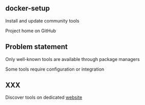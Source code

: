 ## docker-setup

<i class="fa-duotone fa-6x fa-gears"></i> <!-- .element: style="float: right;" -->

Install and update community tools

Project home on GitHub [](https://github.com/nicholasdille/docker-setup)

## Problem statement

Only well-known tools are available through package managers

Some tools require configuration or integration

## XXX

Discover tools on dedicated [website](https://docker-setupo.dille.io)
